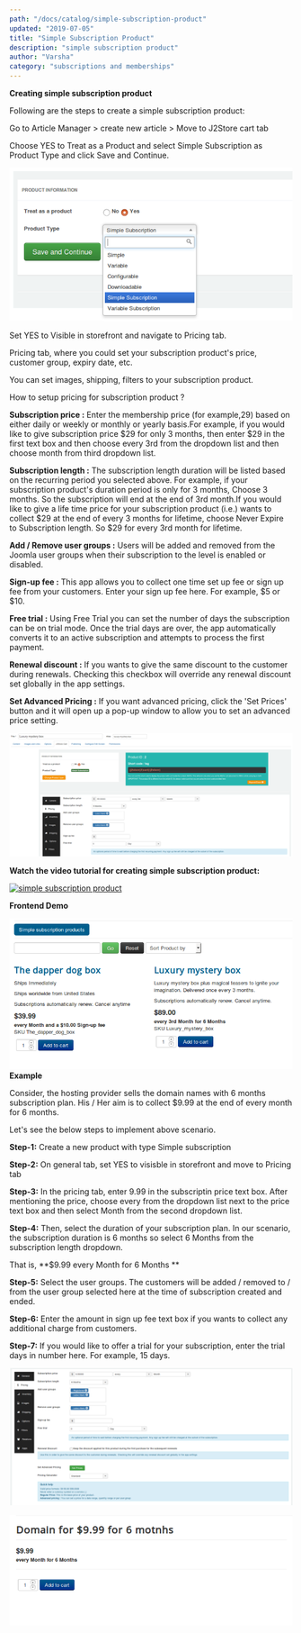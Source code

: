 ```yaml
---
path: "/docs/catalog/simple-subscription-product"
updated: "2019-07-05"
title: "Simple Subscription Product"
description: "simple subscription product"
author: "Varsha"
category: "subscriptions and memberships"
---
```


**Creating simple subscription product**

Following are the steps to create a simple subscription product:

Go to Article Manager > create new article > Move to J2Store cart tab

Choose YES to Treat as a Product and select Simple Subscription as Product Type and click Save and Continue.

![simple subs](https://raw.githubusercontent.com/j2store/doc-images/master/subscriptions-and-memberships/simple-subscription-product/subscription-simple.png)


Set YES to Visible in storefront and navigate to Pricing tab.

Pricing tab, where you could set your subscription product's price, customer group, expiry date, etc.

You can set images, shipping, filters to your subscription product.

How to setup pricing for subscription product ?

**Subscription price :** 
Enter the membership price (for example,29) based on either daily or weekly or monthly or yearly basis.For example, if you would like to give subscription price $29 for only 3 months, then enter $29 in the first text box and then choose every 3rd from the dropdown list and then choose month from third dropdown list.

**Subscription length :** The subscription length duration will be listed based on the recurring period you selected above.  For example, if your subscription product's duration period is only for 3 months, Choose 3 months. So the subscription will end at the  end of 3rd month.If you would like to give a life time price for your subscription product (i.e.) wants to collect $29 at the end of every 3 months for lifetime, choose Never Expire to Subscription length. So $29 for every 3rd month for lifetime.

**Add / Remove user groups :** 
Users will be added and removed from the Joomla user groups when their subscription to the level is enabled or disabled.

**Sign-up fee :** 
This app allows you to collect one time set up fee or sign up fee from your customers. Enter your sign up fee here. For example, $5 or $10.

**Free trial :** 
Using Free Trial you can set the number of days the subscription can be on trial mode. Once the trial days are over, the app automatically converts it to an active subscription and attempts to process the first payment.

**Renewal discount :** 
If you wants to give the same discount to the customer during renewals. Checking this checkbox will override any renewal discount set globally in the app settings.

**Set Advanced Pricing :** 
If you want advanced pricing, click the 'Set Prices' button and it will open up a pop-up window to allow you to set an advanced price setting.

![subs create](https://raw.githubusercontent.com/j2store/doc-images/master/subscriptions-and-memberships/simple-subscription-product/simple-sub-prod-create.png)


**Watch the video tutorial for creating simple subscription product:**


[![simple subscription product](https://img.youtube.com/vi/51J1UkeRu3Y/0.jpg)](https://youtu.be/mNFXMLHrdjY "simple subscription product")


**Frontend Demo**

![subs prods frontend](https://raw.githubusercontent.com/j2store/doc-images/master/subscriptions-and-memberships/simple-subscription-product/simple-sub-prods.png)
**Example**

Consider, the hosting provider sells the domain names with 6 months subscription plan. His / Her aim is to collect $9.99 at the end of every month for 6 months.

Let's see the below steps to implement above scenario.

**Step-1:** Create a new product with type Simple subscription

**Step-2:** On general tab, set YES to visisble in storefront and move to Pricing tab

**Step-3:** In the pricing tab, enter 9.99 in the subscriptin price text box. After mentioning the price, choose every from the dropdown list next to the price text box and then select Month from the second dropdown list.

**Step-4:** Then, select the duration of your subscription plan. In our scenario, the subscription duration is 6 months so select 6 Months from the subscription length dropdown.

That is, **$9.99 every Month for 6 Months **

**Step-5:** Select the user groups. The customers will be added / removed to / from the user group selected here at the time of subscription created and ended.

**Step-6:** Enter the amount in sign up fee text box if you wants to collect any additional charge from customers.

**Step-7:** If you would like to offer a trial for your subscription, enter the trial days in number here. For example, 15 days.

![sub ex](https://raw.githubusercontent.com/j2store/doc-images/master/subscriptions-and-memberships/simple-subscription-product/simpe-sub-ex.png)



![sub ex demo](https://raw.githubusercontent.com/j2store/doc-images/master/subscriptions-and-memberships/simple-subscription-product/simple-sub-ex-demo.png)
